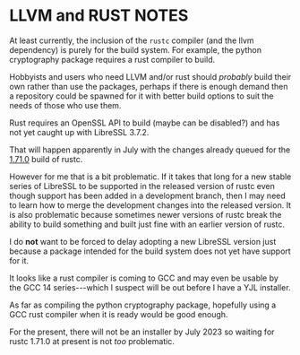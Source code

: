 LLVM and RUST NOTES
===================

At least currently, the inclusion of the `rustc` compiler (and the llvm
dependency) is purely for the build system. For example, the python
cryptography package requires a rust compiler to build.

Hobbyists and users who need LLVM and/or rust should *probably* build
their own rather than use the packages, perhaps if there is enough demand
then a repository could be spawned for it with better build options to
suit the needs of those who use them.

Rust requires an OpenSSL API to build (maybe can be disabled?) and has
not yet caught up with LibreSSL 3.7.2.

That will happen apparently in July with the changes already queued for
the [1.71.0](https://github.com/rust-lang/rust/pull/110951) build of
rustc.

However for me that is a bit problematic. If it takes that long for a
new stable series of LibreSSL to be supported in the released version
of rustc even though support has been added in a development branch,
then I may need to learn how to merge the development changes into the
released version. It is also problematic because sometimes newer versions
of rustc break the ability to build something and built just fine with
an earlier version of rustc.

I do __not__ want to be forced to delay adopting a new LibreSSL version
just because a package intended for the build system does not yet have
support for it.

It looks like a rust compiler is coming to GCC and may even be usable
by the GCC 14 series---which I suspect will be out before I have a YJL
installer.

As far as compiling the python cryptography package, hopefully using
a GCC rust compiler when it is ready would be good enough.

For the present, there will not be an installer by July 2023 so waiting
for rustc 1.71.0 at present is not *too* problematic.
